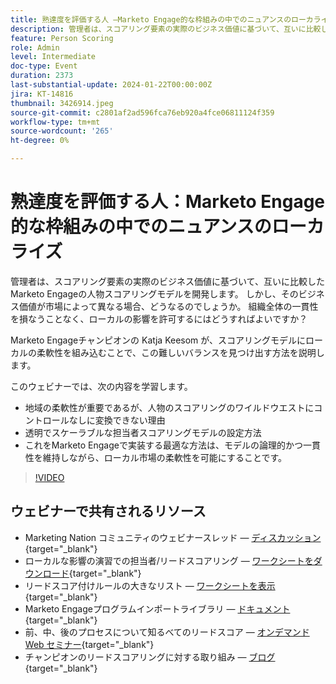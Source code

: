 ```yaml
---
title: 熟達度を評価する人 —Marketo Engage的な枠組みの中でのニュアンスのローカライズ
description: 管理者は、スコアリング要素の実際のビジネス価値に基づいて、互いに比較したMarketo Engageの人物スコアリングモデルを開発します。 しかし、そのビジネス価値が市場によって異なる場合、どうなるのでしょうか。 組織全体の一貫性を損なうことなく、ローカルの影響を許可するにはどうすればよいですか？ スコアリングモデルにローカルの柔軟性を組み込み、バランスを見つける方法を説明します。
feature: Person Scoring
role: Admin
level: Intermediate
doc-type: Event
duration: 2373
last-substantial-update: 2024-01-22T00:00:00Z
jira: KT-14816
thumbnail: 3426914.jpeg
source-git-commit: c2801af2ad596fca76eb920a4fce06811124f359
workflow-type: tm+mt
source-wordcount: '265'
ht-degree: 0%

---
```



# 熟達度を評価する人：Marketo Engage的な枠組みの中でのニュアンスのローカライズ

管理者は、スコアリング要素の実際のビジネス価値に基づいて、互いに比較したMarketo Engageの人物スコアリングモデルを開発します。 しかし、そのビジネス価値が市場によって異なる場合、どうなるのでしょうか。 組織全体の一貫性を損なうことなく、ローカルの影響を許可するにはどうすればよいですか？

Marketo Engageチャンピオンの Katja Keesom が、スコアリングモデルにローカルの柔軟性を組み込むことで、この難しいバランスを見つけ出す方法を説明します。

このウェビナーでは、次の内容を学習します。

* 地域の柔軟性が重要であるが、人物のスコアリングのワイルドウエストにコントロールなしに変換できない理由
* 透明でスケーラブルな担当者スコアリングモデルの設定方法
* これをMarketo Engageで実装する最適な方法は、モデルの論理的かつ一貫性を維持しながら、ローカル市場の柔軟性を可能にすることです。

>[!VIDEO](https://video.tv.adobe.com/v/3426914/?learn=on)

## ウェビナーで共有されるリソース

* Marketing Nation コミュニティのウェビナースレッド — [ディスカッション](https://nation.marketo.com/t5/product-discussions/learn-from-your-peers-webinar-person-scoring-mastery-with/m-p/343084#M194864){target="_blank"}
* ローカルな影響の演習での担当者/リードスコアリング — [ワークシートをダウンロード](../../assets/marketo/build-scoring-model-and-local-flexibility-scoring-worksheet.docx){target="_blank"}
* リードスコア付けルールの大きなリスト — [ワークシートを表示](https://go.marketo.com/rs/561-HYG-937/images/Marketo-Lead-Scoring.pdf){target="_blank"}
* Marketo Engageプログラムインポートライブラリ — [ドキュメント](https://experienceleague.adobe.com/docs/marketo/using/product-docs/core-marketo-concepts/programs/program-library/program-import-library-overview.html){target="_blank"}
* 前、中、後のプロセスについて知るべてのリードスコア — [オンデマンド Web セミナー](https://business.adobe.com/summit/2020/all-about-the-before-during-and-after-of-lead-scoring.html){target="_blank"}
* チャンピオンのリードスコアリングに対する取り組み — [ブログ](https://nation.marketo.com/t5/product-blogs/marketo-success-series-lead-scoring/ba-p/309849){target="_blank"}
